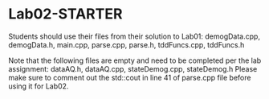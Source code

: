 # Lab02-STARTER
Students should use their files from their solution to Lab01: demogData.cpp, demogData.h, main.cpp, parse.cpp, parse.h, tddFuncs.cpp, tddFuncs.h

Note that the following files are empty and need to be completed per the lab assignment: dataAQ.h, dataAQ.cpp, stateDemog.cpp, stateDemog.h
Please make sure to comment out the std::cout in line 41 of parse.cpp file before using it for Lab02.
